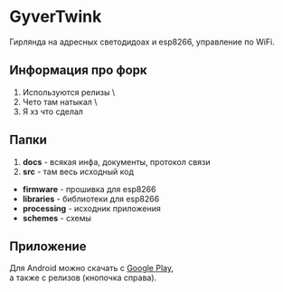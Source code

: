 # GyverTwink
Гирлянда на адресных светодидоах и esp8266, управление по WiFi.

## Информация про форк
1) Используются релизы \
2) Чето там натыкал \
3) Я хз что сделал

## Папки
1) **docs** - всякая инфа, документы, протокол связи
2) **src** - там весь исходный код
  * **firmware** - прошивка для esp8266
  * **libraries** - библиотеки для esp8266
  * **processing** - исходник приложения
  * **schemes** - схемы

## Приложение
Для Android можно скачать с [Google Play](https://play.google.com/store/apps/details?id=ru.alexgyver.GyverTwink), \
а также с релизов (кнопочка справа).